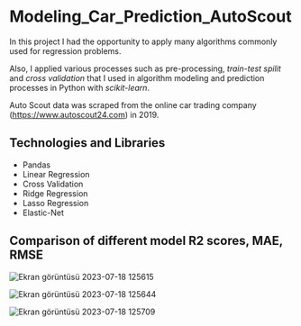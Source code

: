 # Modeling_Car_Prediction_AutoScout

In this project I had the opportunity to apply many algorithms commonly used for regression problems.

Also, I applied various processes such as pre-processing, *train-test spilit* and *cross validation* that I used in algorithm modeling and prediction processes 
in Python with *scikit-learn*.

Auto Scout data was scraped from the online car trading company (https://www.autoscout24.com) in 2019.


## Technologies and Libraries

- Pandas
- Linear Regression
- Cross Validation
- Ridge Regression
- Lasso Regression
- Elastic-Net

## Comparison of different model R2 scores, MAE, RMSE 

![Ekran görüntüsü 2023-07-18 125615](https://github.com/dkurt15/Modeling_Car_Prediction_AutoScout/assets/107654840/8bf85a89-cc82-42c5-b71b-aabbd4da683e)


![Ekran görüntüsü 2023-07-18 125644](https://github.com/dkurt15/Modeling_Car_Prediction_AutoScout/assets/107654840/67b3c7ea-1db2-4ce9-8c85-58946901b73e)


![Ekran görüntüsü 2023-07-18 125709](https://github.com/dkurt15/Modeling_Car_Prediction_AutoScout/assets/107654840/05a54173-cc7f-4219-afe0-9ac011b4ef2e)



